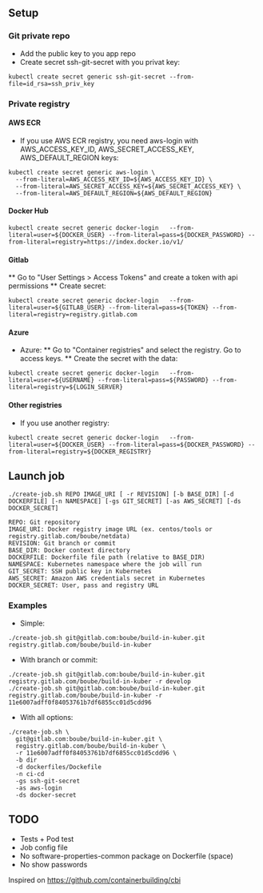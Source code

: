 ## Setup 
### Git private repo

* Add the public key to you app repo
* Create secret ssh-git-secret with you privat key:

```
kubectl create secret generic ssh-git-secret --from-file=id_rsa=ssh_priv_key
```

### Private registry
#### AWS ECR
* If you use AWS ECR registry, you need aws-login with AWS_ACCESS_KEY_ID, AWS_SECRET_ACCESS_KEY, AWS_DEFAULT_REGION keys:

```
kubectl create secret generic aws-login \
  --from-literal=AWS_ACCESS_KEY_ID=${AWS_ACCESS_KEY_ID} \
  --from-literal=AWS_SECRET_ACCESS_KEY=${AWS_SECRET_ACCESS_KEY} \
  --from-literal=AWS_DEFAULT_REGION=${AWS_DEFAULT_REGION}
```


#### Docker Hub
```
kubectl create secret generic docker-login   --from-literal=user=${DOCKER_USER} --from-literal=pass=${DOCKER_PASSWORD} --from-literal=registry=https://index.docker.io/v1/
```

#### Gitlab
** Go to "User Settings > Access Tokens" and create a token with api permissions
** Create secret:

```
kubectl create secret generic docker-login   --from-literal=user=${GITLAB_USER} --from-literal=pass=${TOKEN} --from-literal=registry=registry.gitlab.com
```

#### Azure 
* Azure: 
** Go to "Container registries" and select the registry. Go to access keys.
** Create the secret with the data:

```
kubectl create secret generic docker-login   --from-literal=user=${USERNAME} --from-literal=pass=${PASSWORD} --from-literal=registry=${LOGIN_SERVER}
```

#### Other registries
* If you use another registry:
```
kubectl create secret generic docker-login   --from-literal=user=${DOCKER_USER} --from-literal=pass=${DOCKER_PASSWORD} --from-literal=registry=${DOCKER_REGISTRY}
```



## Launch job

```
./create-job.sh REPO IMAGE_URI [ -r REVISION] [-b BASE_DIR] [-d DOCKERFILE] [-n NAMESPACE] [-gs GIT_SECRET] [-as AWS_SECRET] [-ds DOCKER_SECRET]
```

```
REPO: Git repository
IMAGE_URI: Docker registry image URL (ex. centos/tools or registry.gitlab.com/boube/netdata)
REVISION: Git branch or commit
BASE_DIR: Docker context directory
DOCKERFILE: Dockerfile file path (relative to BASE_DIR)
NAMESPACE: Kubernetes namespace where the job will run
GIT_SECRET: SSH public key in Kubernetes
AWS_SECRET: Amazon AWS credentials secret in Kubernetes 
DOCKER_SECRET: User, pass and registry URL 
```

### Examples

* Simple:

```
./create-job.sh git@gitlab.com:boube/build-in-kuber.git registry.gitlab.com/boube/build-in-kuber
```

* With branch or commit:

```
./create-job.sh git@gitlab.com:boube/build-in-kuber.git registry.gitlab.com/boube/build-in-kuber -r develop
./create-job.sh git@gitlab.com:boube/build-in-kuber.git registry.gitlab.com/boube/build-in-kuber -r 11e6007adff0f84053761b7df6855cc01d5cdd96
```

* With all options:

```
./create-job.sh \
  git@gitlab.com:boube/build-in-kuber.git \
  registry.gitlab.com/boube/build-in-kuber \
  -r 11e6007adff0f84053761b7df6855cc01d5cdd96 \
  -b dir
  -d dockerfiles/Dockefile
  -n ci-cd
  -gs ssh-git-secret
  -as aws-login
  -ds docker-secret
```

## TODO 

* Tests + Pod test
* Job config file
* No software-properties-common package on Dockerfile (space)
* No show passwords

Inspired on https://github.com/containerbuilding/cbi
